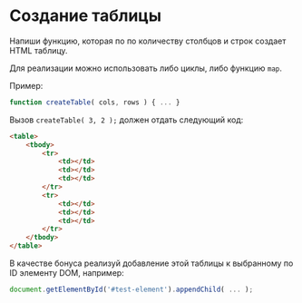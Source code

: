 # Создание таблицы

Напиши функцию, которая по по количеству столбцов и строк создает HTML таблицу.

Для реализации можно использовать либо циклы, либо функцию `map`.

Пример:

```js
function createTable( cols, rows ) { ... }
```

Вызов `createTable( 3, 2 );` должен отдать следующий код:

```html
<table>
    <tbody>
        <tr>
            <td></td>
            <td></td>
            <td></td>
        </tr>
        <tr>
            <td></td>
            <td></td>
            <td></td>
        </tr>
    </tbody>
</table>
```

В качестве бонуса реализуй добавление этой таблицы к выбранному по ID элементу DOM, например:

```js
document.getElementById('#test-element').appendChild( ... );
```